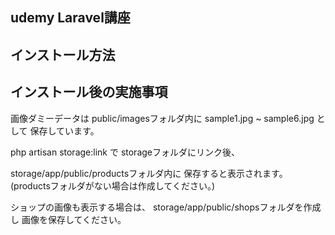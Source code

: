 ## udemy Laravel講座

## インストール方法

## インストール後の実施事項

画像ダミーデータは
public/imagesフォルダ内に
sample1.jpg ~ sample6.jpg として
保存しています。

php artisan storage:link で
storageフォルダにリンク後、

storage/app/public/productsフォルダ内に
保存すると表示されます。
(productsフォルダがない場合は作成してください。)

ショップの画像も表示する場合は、
storage/app/public/shopsフォルダを作成し
画像を保存してください。